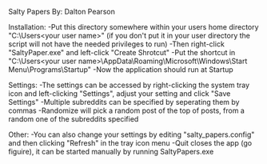 Salty Papers By: Dalton Pearson

Installation:
    -Put this directory somewhere within your users home directory "C:\Users\<your user name>" (if you don't put it in your user directory the script will not have the needed privileges to run)
    -Then right-click "SaltyPaper.exe" and left-click "Create Shrotcut"
    -Put the shortcut in "C:\Users\<your user name>\AppData\Roaming\Microsoft\Windows\Start Menu\Programs\Startup"
    -Now the application should run at Startup

Settings:
    -The settings can be accessed by right-clicking the system tray icon and left-clicking "Settings", adjust your setting and click "Save Settings"
    -Multiple subreddits can be specified by seperating them by commas
    -Randomize will pick a random post of the top <lowest post rank> of posts, from a random one of the subreddits specified

Other:
    -You can also change your settings by editing "salty_papers.config" and then clicking "Refresh" in the tray icon menu
    -Quit closes the app (go figuire), it can be started manually by running SaltyPapers.exe